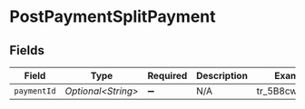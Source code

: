 # PostPaymentSplitPayment


## Fields

| Field               | Type                | Required            | Description         | Example             |
| ------------------- | ------------------- | ------------------- | ------------------- | ------------------- |
| `paymentId`         | *Optional\<String>* | :heavy_minus_sign:  | N/A                 | tr_5B8cwPMGnU       |